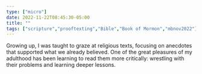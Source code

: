 ```yaml
---
type: ["micro"]
date: 2022-11-22T08:45:30-05:00
title: ""
tags: ["scripture","prooftexting","Bible","Book of Mormon","mbnov2022"]
---
```

Growing up, I was taught to graze at religious texts, focusing on anecdotes that supported what we already believed. One of the great pleasures of my adulthood has been learning to read them more critically: wrestling with their problems and learning deeper lessons.
